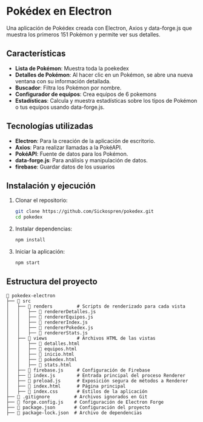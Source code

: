 # Pokédex en Electron

Una aplicación de Pokédex creada con Electron, Axios y data-forge.js que muestra los primeros 151 Pokémon y permite ver sus detalles.

## Características

- **Lista de Pokémon**: Muestra toda la poekedex
- **Detalles de Pokémon**: Al hacer clic en un Pokémon, se abre una nueva ventana con su información detallada.
- **Buscador**: Filtra los Pokémon por nombre.
- **Configurador de equipos**: Crea equipos de 6 pokemons
- **Estadísticas**: Calcula y muestra estadísticas sobre los tipos de Pokémon o tus equipos usando data-forge.js.

## Tecnologías utilizadas

- **Electron**: Para la creación de la aplicación de escritorio.
- **Axios**: Para realizar llamadas a la PokéAPI.
- **PokéAPI**: Fuente de datos para los Pokémon.
- **data-forge.js**: Para análisis y manipulación de datos.
- **firebase**: Guardar datos de los usuarios

## Instalación y ejecución

1. Clonar el repositorio:
   ```bash
   git clone https://github.com/Sickospren/pokedex.git
   cd pokedex
   ```

2. Instalar dependencias:
   ```bash
   npm install
   ```

3. Iniciar la aplicación:
   ```bash
   npm start
   ```

## Estructura del proyecto

```
📂 pokedex-electron
├── 📂 src
│   ├── 📂 renders         # Scripts de renderizado para cada vista
│   │   ├── 📜 rendererDetalles.js
│   │   ├── 📜 rendererEquipos.js
│   │   ├── 📜 rendererIndex.js
│   │   ├── 📜 rendererPokedex.js
│   │   ├── 📜 rendererStats.js
│   ├── 📂 views           # Archivos HTML de las vistas
│   │   ├── 📜 detalles.html
│   │   ├── 📜 equipos.html
│   │   ├── 📜 inicio.html
│   │   ├── 📜 pokedex.html
│   │   ├── 📜 stats.html
│   ├── 📜 firebase.js     # Configuración de Firebase
│   ├── 📜 index.js        # Entrada principal del proceso Renderer
│   ├── 📜 preload.js      # Exposición segura de métodos a Renderer
│   ├── 📜 index.html      # Página principal
│   ├── 📜 index.css       # Estilos de la aplicación
├── 📜 .gitignore         # Archivos ignorados en Git
├── 📜 forge.config.js    # Configuración de Electron Forge
├── 📜 package.json       # Configuración del proyecto
├── 📜 package-lock.json  # Archivo de dependencias
```



